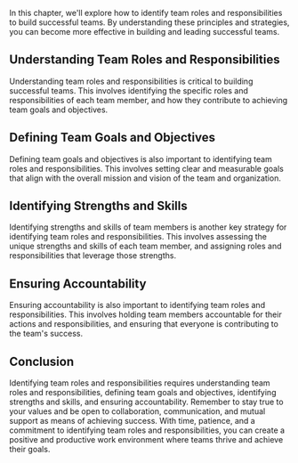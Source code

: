 
In this chapter, we'll explore how to identify team roles and responsibilities to build successful teams. By understanding these principles and strategies, you can become more effective in building and leading successful teams.

Understanding Team Roles and Responsibilities
---------------------------------------------

Understanding team roles and responsibilities is critical to building successful teams. This involves identifying the specific roles and responsibilities of each team member, and how they contribute to achieving team goals and objectives.

Defining Team Goals and Objectives
----------------------------------

Defining team goals and objectives is also important to identifying team roles and responsibilities. This involves setting clear and measurable goals that align with the overall mission and vision of the team and organization.

Identifying Strengths and Skills
--------------------------------

Identifying strengths and skills of team members is another key strategy for identifying team roles and responsibilities. This involves assessing the unique strengths and skills of each team member, and assigning roles and responsibilities that leverage those strengths.

Ensuring Accountability
-----------------------

Ensuring accountability is also important to identifying team roles and responsibilities. This involves holding team members accountable for their actions and responsibilities, and ensuring that everyone is contributing to the team's success.

Conclusion
----------

Identifying team roles and responsibilities requires understanding team roles and responsibilities, defining team goals and objectives, identifying strengths and skills, and ensuring accountability. Remember to stay true to your values and be open to collaboration, communication, and mutual support as means of achieving success. With time, patience, and a commitment to identifying team roles and responsibilities, you can create a positive and productive work environment where teams thrive and achieve their goals.
